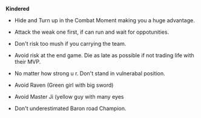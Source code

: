 **Kindered**
+ Hide and Turn up in the Combat Moment making you a huge advantage.
+ Attack the weak one first, if can run and wait for oppotunities.
+ Don't risk too mush if you carrying the team.
+ Avoid risk at the end game. Die as late as possible if not trading life with their MVP.
+ No matter how strong u r. Don't stand in vulnerabal position.
 
+ Avoid Raven (Green girl with big sword)
+ Avoid Master Ji (yellow guy with many eyes
+ Don't underestimated Baron road Champion.
